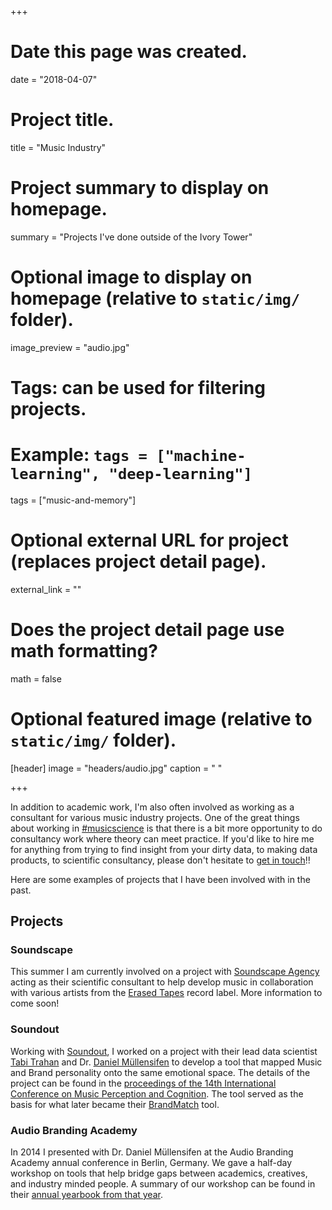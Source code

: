 +++
# Date this page was created.
date = "2018-04-07"

# Project title.
title = "Music Industry"

# Project summary to display on homepage.
summary = "Projects I've done outside of the Ivory Tower"

# Optional image to display on homepage (relative to `static/img/` folder).
image_preview = "audio.jpg"

# Tags: can be used for filtering projects.
# Example: `tags = ["machine-learning", "deep-learning"]`
tags = ["music-and-memory"]

# Optional external URL for project (replaces project detail page).
external_link = ""

# Does the project detail page use math formatting?
math = false

# Optional featured image (relative to `static/img/` folder).
[header]
image = "headers/audio.jpg"
caption = " "

+++

In addition to academic work, I'm also often involved as working as a consultant for various music industry projects.
One of the great things about working in [#musicscience](https://twitter.com/search?q=%23musicscience) is that there is a bit more opportunity to do consultancy work where theory can meet practice. 
If you'd like to hire me for anything from trying to find insight from your dirty data, to making data products, to scientific consultancy, please don't hesitate to [get in touch](mailto:davidjohnbaker1@gmail.com)!!

Here are some examples of projects that I have been involved with in the past.

## Projects

### Soundscape

This summer I am currently involved on a project with [Soundscape Agency](https://soundscapeagency.com/) acting as their scientific consultant to help develop music in collaboration with various artists from the [Erased Tapes](https://www.erasedtapes.com/) record label.
More information to come soon! 

### Soundout

Working with [Soundout](https://www.soundout.com/), I worked on a project with their lead data scientist [Tabi Trahan](https://www.linkedin.com/in/tabitha-trahan/) and Dr. [Daniel Müllensifen](http://www.doc.gold.ac.uk/~mas03dm/) to develop a tool that mapped Music and Brand personality onto the same emotional space.
The details of the project can be found in the [proceedings of the 14th International Conference on Music Perception and Cognition](https://www.researchgate.net/publication/306374399_Matching_Music_to_Brand_Personality_A_Semantic_Differential_Tool_for_Measuring_Emotional_Space).
The tool served as the basis for what later became their [BrandMatch](https://www.soundout.com/brandmatch) tool. 

### Audio Branding Academy 

In 2014 I presented with Dr. Daniel Müllensifen at the Audio Branding Academy annual conference in Berlin, Germany.
We gave a half-day workshop on tools that help bridge gaps between academics, creatives, and industry minded people. 
A summary of our workshop can be found in their [annual yearbook from that year](https://www.researchgate.net/publication/284721150_Music_Brands_Advertising_Testing_What_Works).
